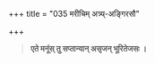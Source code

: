 +++
title = "035 मरीचिम् अत्र्य्-अङ्गिरसौ"

+++


> **एते मनूंस् तु सप्तान्यान् असृजन् भूरितेजसः ।**